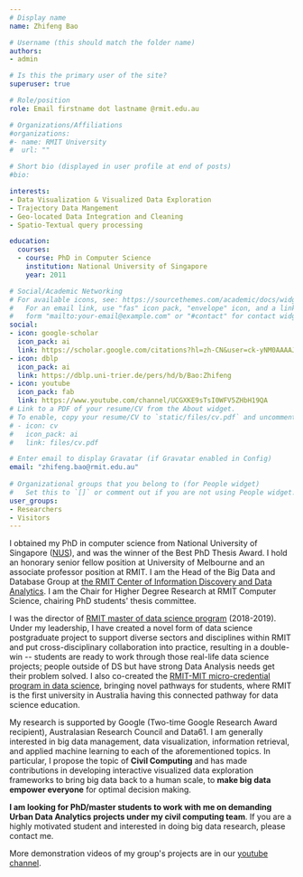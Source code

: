 ```yaml
---
# Display name
name: Zhifeng Bao

# Username (this should match the folder name)
authors:
- admin

# Is this the primary user of the site?
superuser: true

# Role/position
role: Email firstname dot lastname @rmit.edu.au

# Organizations/Affiliations
#organizations:
#- name: RMIT University
#  url: ""

# Short bio (displayed in user profile at end of posts)
#bio:

interests:
- Data Visualization & Visualized Data Exploration
- Trajectory Data Mangement   
- Geo-located Data Integration and Cleaning
- Spatio-Textual query processing

education:
  courses:
  - course: PhD in Computer Science
    institution: National University of Singapore
    year: 2011

# Social/Academic Networking
# For available icons, see: https://sourcethemes.com/academic/docs/widgets/#icons
#   For an email link, use "fas" icon pack, "envelope" icon, and a link in the
#   form "mailto:your-email@example.com" or "#contact" for contact widget.
social:
- icon: google-scholar
  icon_pack: ai
  link: https://scholar.google.com/citations?hl=zh-CN&user=ck-yNM0AAAAJ
- icon: dblp
  icon_pack: ai
  link: https://dblp.uni-trier.de/pers/hd/b/Bao:Zhifeng
- icon: youtube
  icon_pack: fab
  link: https://www.youtube.com/channel/UCGXKE9sTsI0WFV5ZHbH19QA
# Link to a PDF of your resume/CV from the About widget.
# To enable, copy your resume/CV to `static/files/cv.pdf` and uncomment the lines below.  
# - icon: cv
#   icon_pack: ai
#   link: files/cv.pdf

# Enter email to display Gravatar (if Gravatar enabled in Config)
email: "zhifeng.bao@rmit.edu.au"
  
# Organizational groups that you belong to (for People widget)
#   Set this to `[]` or comment out if you are not using People widget.  
user_groups:
- Researchers
- Visitors
---
```


I obtained my PhD in computer science from National University of Singapore ([NUS](http://www.nus.edu.sg/)), and was the winner of the Best PhD Thesis Award. I hold an honorary senior fellow position at University of Melbourne and an associate professor position at RMIT.  I am the Head of the Big Data and Database Group at [the RMIT Center of Information Discovery and Data Analytics](https://www.rmit.edu.au/research/research-institutes-centres-and-groups/research-centres/centre-for-information-discovery). I am the Chair for Higher Degree Research at RMIT Computer Science, chairing PhD students' thesis committee.

I was the director of [RMIT master of data science program](https://www.rmit.edu.au/study-with-us/levels-of-study/postgraduate-study/masters-by-coursework/master-of-data-science-mc267) (2018-2019). Under my leadership, I have created a novel form of data science postgraduate project to support diverse sectors and disciplines within RMIT and put cross-disciplinary collaboration into practice, resulting in a double-win -- students are ready to work through those real-life data science projects; people outside of DS but have strong Data Analysis needs get their problem solved. I also co-created the [RMIT-MIT micro-credential program in data science](https://www.rmit.edu.au/news/all-news/2018/jun/new-pathways-created-between-two-leading-universities), bringing novel  pathways for students, where RMIT is the first university in Australia having this connected pathway for data science education.


My research is supported by Google (Two-time Google Research Award recipient), Australasian Research Council and Data61. I am generally interested in big data management, data visualization, information retrieval, and applied machine learning to each of the aforementioned topics. In particular, I propose the topic of **Civil Computing** and has made contributions in developing interactive visualized data exploration frameworks to bring big data back to a human scale, to **make big data empower everyone** for optimal decision making.

**I am looking for PhD/master students to work with me on demanding Urban Data Analytics projects under my civil computing team**. If you are a highly motivated student and interested in doing big data research, please contact me.  

More demonstration videos of my group's projects are in our [youtube channel](https://www.youtube.com/channel/UCGXKE9sTsI0WFV5ZHbH19QA).
